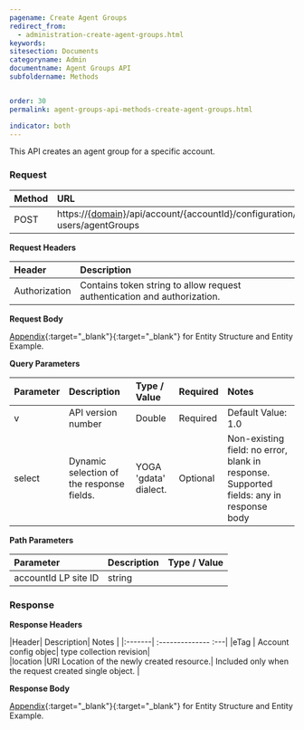 ```yaml
---
pagename: Create Agent Groups
redirect_from:
  - administration-create-agent-groups.html
keywords:
sitesection: Documents
categoryname: Admin
documentname: Agent Groups API
subfoldername: Methods


order: 30
permalink: agent-groups-api-methods-create-agent-groups.html

indicator: both
---
```


This API creates an agent group for a specific account.

### Request

| Method  |URL |
| :-------- | :-----| 
| POST | https://[{domain}](/agent-domain-domain-api.html)/api/account/{accountId}/configuration/le-users/agentGroups |

**Request Headers**

| Header|  Description |
|:-------- | :------------- |
|Authorization | Contains token string to allow request authentication and authorization. |

**Request Body** 

[Appendix](administration-agent-groups-appendix.html){:target="_blank"}{:target="_blank"} for Entity Structure and Entity Example.

**Query Parameters**

| Parameter | Description | Type / Value | Required | Notes |
|:----------- |  :------------ | :--------------- | :--- | :--- |
| v | API version number | Double | Required | Default Value: 1.0 |
| select | Dynamic selection of the response fields. | YOGA 'gdata' dialect. | Optional | Non-existing  field: no error, blank in response. Supported fields: any in response body | 

**Path Parameters**

 |Parameter|  Description|  Type / Value |
| :----------- | :------------- | :-------------- |
 |accountId  LP site ID | string  |

### Response

**Response Headers**

 |Header|  Description|  Notes |
 |:-------|  :--------------  :---| 
 |eTag | Account config objec| type collection revision|  
 |location  |URI Location of the newly created resource.|  Included only when the request created single object. |

**Response Body**

[Appendix](administration-agent-groups-appendix.html){:target="_blank"}{:target="_blank"} for Entity Structure and Entity Example.
